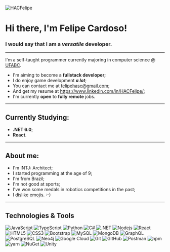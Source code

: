 <p align="left"><img src="https://komarev.com/ghpvc/?username=HACFelipe" alt="HACFelipe" /></p>

# Hi there, I'm **Felipe Cardoso**!

### I would say that I am a ***versatile*** developer. ###
----
I'm a self-taught programmer currently majoring in computer science @ [UFABC](https://www.ufabc.edu.br/en/).
- I'm aiming to become a **fullstack developer;**
- I do enjoy game development ***a lot***;
- You can contact me at <felipehasc@gmail.com>;
- And get my resume at <https://www.linkedin.com/in/HACFelipe/>;
- I'm currently **open** to **fully remote** jobs.
----
## Currently Studying:
- **.NET 6.0**;
- **React**.
----
## About me:
  - I'm INTJ: Architect;
  - I started programming at the age of 9;
  - I'm from Brazil;
  - I'm not good at sports;
  - I've won some medals in robotics competitions in the past;
  - I dislike emojis. :-)
----
## Technologies & Tools
![JavaScript](https://img.shields.io/badge/-JavaScript-black?style=flat-square&logo=javascript)
![TypeScript](https://img.shields.io/badge/-TypeScript-007ACC?style=flat-square&logo=typescript&logoColor=white)
![Python](https://img.shields.io/badge/-Python-black?style=flat-square&logo=Python)
![C#](https://img.shields.io/badge/C%23-239120?style=flat-square&logo=csharp)
![.NET](https://img.shields.io/badge/-.NET-512BD4?style=flat-square&logo=dotnet)
![Nodejs](https://img.shields.io/badge/-Nodejs-black?style=flat-square&logo=Node.js)
![React](https://img.shields.io/badge/-React-black?style=flat-square&logo=react)
![HTML5](https://img.shields.io/badge/-HTML5-E34F26?style=flat-square&logo=html5&logoColor=white)
![CSS3](https://img.shields.io/badge/-CSS3-1572B6?style=flat-square&logo=css3)
![Bootstrap](https://img.shields.io/badge/-Bootstrap-563D7C?style=flat-square&logo=bootstrap)
![MySQL](https://img.shields.io/badge/-MySQL-black?style=flat-square&logo=mysql)
![MongoDB](https://img.shields.io/badge/-MongoDB-black?style=flat-square&logo=mongodb)
![GraphQL](https://img.shields.io/badge/-GraphQL-E10098?style=flat-square&logo=graphql&logoColor=white)
![PostgreSQL](https://img.shields.io/badge/-PostgreSQL-336791?style=flat-square&logo=postgresql&logoColor=white)
![Neo4j](https://img.shields.io/badge/-Neo4j-018bff?style=flat-square&logo=neo4j&logoColor=white)
![Google Cloud](https://img.shields.io/badge/Google%20Cloud-black?style=flat-square&logo=google-cloud)
![Git](https://img.shields.io/badge/-Git-black?style=flat-square&logo=git)
![GitHub](https://img.shields.io/badge/-GitHub-181717?style=flat-square&logo=github)
![Postman](https://img.shields.io/badge/-Postman-FF6C37?style=flat-square&logo=Postman&logoColor=white)
![npm](https://img.shields.io/badge/-npm-CB3837?style=flat-square&logo=npm&logoColor=white)
![yarn](https://img.shields.io/badge/-Yarn-2C8EBB?style=flat-square&logo=yarn&logoColor=white)
![NuGet](https://img.shields.io/badge/-NuGet-004880?style=flat-square&logo=nuget&logoColor=white)
![Unity](https://img.shields.io/badge/-Unity-100000?style=flat-square&logo=unity)
